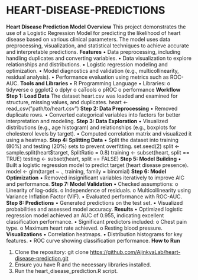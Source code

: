 # HEART-DISEASE-PREDICTIONS

**Heart Disease Prediction Model**
**Overview**
This project demonstrates the use of a Logistic Regression Model for predicting the likelihood of heart disease based on various clinical parameters. The model uses data preprocessing, visualization, and statistical techniques to achieve accurate and interpretable predictions.
**Features**
•	Data preprocessing, including handling duplicates and converting variables.
•	Data visualization to explore relationships and distributions.
•	Logistic regression modeling and optimization.
•	Model diagnostics and validation (e.g., multicollinearity, residual analysis).
•	Performance evaluation using metrics such as ROC-AUC.
**Tools and Libraries**
•	R Programming Language
•	Libraries:
o	tidyverse
o	ggplot2
o	dplyr
o	caTools
o	pROC
o	performance
**Workflow**
**Step 1: Load Data**
The dataset heart.csv was loaded and examined for structure, missing values, and duplicates.
heart <- read_csv("path/to/heart.csv")
**Step 2: Data Preprocessing**
•	Removed duplicate rows.
•	Converted categorical variables into factors for better interpretation and modeling.
**Step 3: Data Exploration**
•	Visualized distributions (e.g., age histogram) and relationships (e.g., boxplots for cholesterol levels by target).
•	Computed correlation matrix and visualized it using a heatmap.
**Step 4: Splitting Data**
•	Split the dataset into training (80%) and testing (20%) sets to prevent overfitting.
set.seed(2)
split <- sample.split(heart$target, SplitRatio = 0.8)
training <- subset(heart, split == TRUE)
testing <- subset(heart, split == FALSE)
**Step 5: Model Building**
•	Built a logistic regression model to predict target (heart disease presence).
model <- glm(target ~ ., training, family = binomial)
**Step 6: Model Optimization**
•	Removed insignificant variables iteratively to improve AIC and performance.
**Step 7: Model Validation**
•	Checked assumptions:
o	Linearity of log-odds.
o	Independence of residuals.
o	Multicollinearity using Variance Inflation Factor (VIF).
•	Evaluated performance with ROC-AUC.
**Step 8: Predictions**
•	Generated predictions on the test set.
•	Visualized probabilities and assessed model accuracy.
**Results**
•	Optimized logistic regression model achieved an AUC of 0.955, indicating excellent classification performance.
•	Significant predictors included:
o	Chest pain type.
o	Maximum heart rate achieved.
o	Resting blood pressure.
**Visualizations**
•	Correlation heatmaps.
•	Distribution histograms for key features.
•	ROC curve showing classification performance.
**How to Run**
1.	Clone the repository:
git clone https://github.com/AjinkyaLab/heart-disease-prediction.git
2.	Ensure you have R and the necessary libraries installed.
3.	Run the heart_disease_prediction.R script.
